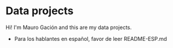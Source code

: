 # Data projects
Hi! I'm Mauro Gación and this are my data projects.

* Para los hablantes en español, favor de leer README-ESP.md

